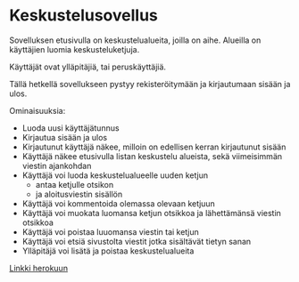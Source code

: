 # Keskustelusovellus

Sovelluksen etusivulla on keskustelualueita, joilla on aihe. Alueilla on käyttäjien luomia keskusteluketjuja.

Käyttäjät ovat ylläpitäjiä, tai peruskäyttäjiä.

Tällä hetkellä sovellukseen pystyy rekisteröitymään ja kirjautumaan sisään ja ulos. 

Ominaisuuksia:

- Luoda uusi käyttäjätunnus
- Kirjautua sisään ja ulos 
- Kirjautunut käyttäjä näkee, milloin on edellisen kerran kirjautunut sisään
- Käyttäjä näkee etusivulla listan keskustelu alueista, sekä viimeisimmän viestin ajankohdan
- Käyttäjä voi luoda keskustelualueelle uuden ketjun
  - antaa ketjulle otsikon
  - ja aloitusviestin sisällön
 - Käyttäjä voi kommentoida olemassa olevaan ketjuun
 - Käyttäjä voi muokata luomansa ketjun otsikkoa ja lähettämänsä viestin otsikkoa
 - Käyttäjä voi poistaa luuomansa viestin tai ketjun
 - Käyttäjä voi etsiä sivustolta viestit jotka sisältävät tietyn sanan
 - Ylläpitäjä voi lisätä ja poistaa keskustelualueita
 
[Linkki herokuun](https://tranquil-savannah-17248.herokuapp.com/ "Herokussa")
